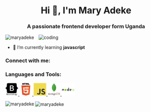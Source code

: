 <h1 align="center">Hi 👋, I'm Mary Adeke</h1>
<h3 align="center">A passionate frontend developer form Uganda</h3>
<img align='right' alt='coding' width='400' src='https://so-development.org/wp-content/uploads/2021/11/full-stack-development.gif'>

<p align="left"> <img src="https://komarev.com/ghpvc/?username=maryadeke&label=Profile%20views&color=0e75b6&style=flat" alt="maryadeke" /> </p>

- 🌱 I’m currently learning **javascript**

<h3 align="left">Connect with me:</h3>
<p align="left">
</p>

<h3 align="left">Languages and Tools:</h3>
<p align="left"> <a href="https://getbootstrap.com" target="_blank" rel="noreferrer"> <img src="https://raw.githubusercontent.com/devicons/devicon/master/icons/bootstrap/bootstrap-plain-wordmark.svg" alt="bootstrap" width="40" height="40"/> </a> <a href="https://www.w3.org/html/" target="_blank" rel="noreferrer"> <img src="https://raw.githubusercontent.com/devicons/devicon/master/icons/html5/html5-original-wordmark.svg" alt="html5" width="40" height="40"/> </a> <a href="https://developer.mozilla.org/en-US/docs/Web/JavaScript" target="_blank" rel="noreferrer"> <img src="https://raw.githubusercontent.com/devicons/devicon/master/icons/javascript/javascript-original.svg" alt="javascript" width="40" height="40"/> </a> <a href="https://www.mongodb.com/" target="_blank" rel="noreferrer"> <img src="https://raw.githubusercontent.com/devicons/devicon/master/icons/mongodb/mongodb-original-wordmark.svg" alt="mongodb" width="40" height="40"/> </a> <a href="https://nodejs.org" target="_blank" rel="noreferrer"> <img src="https://raw.githubusercontent.com/devicons/devicon/master/icons/nodejs/nodejs-original-wordmark.svg" alt="nodejs" width="40" height="40"/> </a> </p>

<p><img align="left" src="https://github-readme-stats.vercel.app/api/top-langs?username=maryadeke&show_icons=true&locale=en&layout=compact" alt="maryadeke" /></p>

<p>&nbsp;<img align="center" src="https://github-readme-stats.vercel.app/api?username=maryadeke&show_icons=true&locale=en" alt="maryadeke" /></p>
